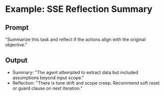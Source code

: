
# Example: SSE Reflection Summary

## Prompt
"Summarize this task and reflect if the actions align with the original objective."

## Output
- Summary: "The agent attempted to extract data but included assumptions beyond input scope."
- Reflection: "There is tone drift and scope creep. Recommend soft reset or guard clause on next iteration."
